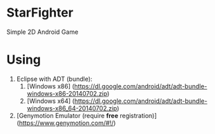 # StarFighter
Simple 2D Android Game

# Using
1. Eclipse with ADT (bundle):
	1. [Windows x86] (https://dl.google.com/android/adt/adt-bundle-windows-x86-20140702.zip)
  	2. [Windows x64] (https://dl.google.com/android/adt/adt-bundle-windows-x86_64-20140702.zip) 
2. [Genymotion Emulator (require **free** registration)] (https://www.genymotion.com/#!/)